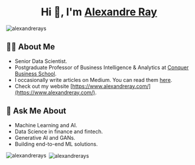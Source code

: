 <h1 align="center">Hi 👋, I'm <a href="http://www.alexandreray.com/" target="blank">
Alexandre Ray</a></h1>

<p align="left"> <img src="https://komarev.com/ghpvc/?username=alexandrerays&label=Profile%20views&color=0e75b6&style=flat" alt="alexandrerays" /> </p>

🧑‍💼 About Me
---

* Senior Data Scientist.
* Postgraduate Professor of Business Intelligence & Analytics at [Conquer Business School](https://escolaconquer.com.br/).
* I occasionally write articles on Medium. You can read them [here](https://medium.com/@alexandrerays).
* Check out my website [https://www.alexandreray.com/](https://www.alexandreray.com/).

💬 Ask Me About
---

* Machine Learning and AI.
* Data Science in finance and fintech.
* Generative AI and GANs.
* Building end-to-end ML solutions.

<p><img align="left" src="https://github-readme-stats.vercel.app/api/top-langs?username=alexandrerays&show_icons=true&locale=en&layout=compact" alt="alexandrerays" /></p>

<p>&nbsp;<img align="center" src="https://github-readme-stats.vercel.app/api?username=alexandrerays&show_icons=true&locale=en" alt="alexandrerays" /></p>

